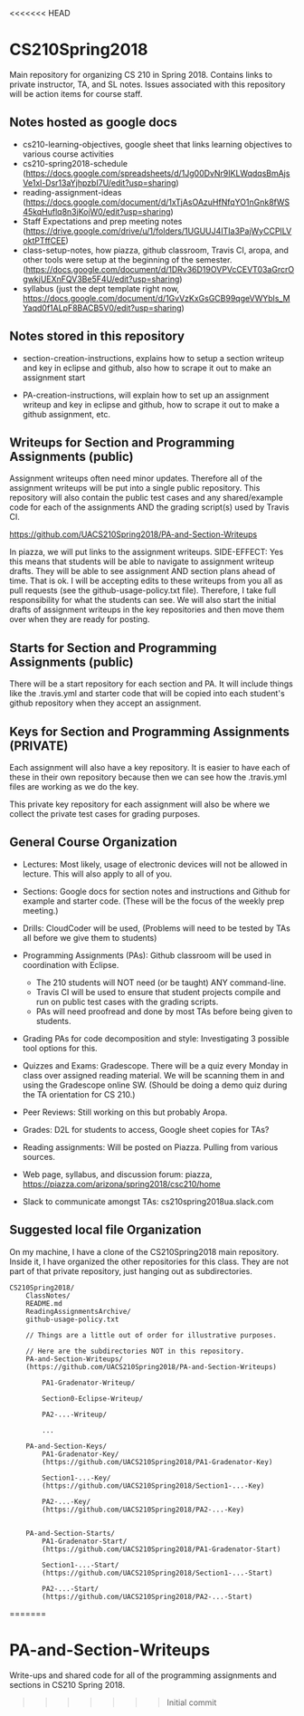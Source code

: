 <<<<<<< HEAD
# CS210Spring2018
Main repository for organizing CS 210 in Spring 2018.  Contains links 
to private instructor, TA, and SL notes.  Issues associated with this repository 
will be action items for course staff.

## Notes hosted as google docs
* cs210-learning-objectives, google sheet that links learning objectives to various course activities
* cs210-spring2018-schedule (https://docs.google.com/spreadsheets/d/1Jg00DvNr9IKLWqdqsBmAjsVe1xl-Dsr13aYjhpzbI7U/edit?usp=sharing)
* reading-assignment-ideas (https://docs.google.com/document/d/1xTjAsOAzuHfNfqYO1nGnk8fWS45kqHuflq8n3jKojW0/edit?usp=sharing)
* Staff Expectations and prep meeting notes (https://drive.google.com/drive/u/1/folders/1UGUUJ4ITIa3PajWyCCPILVoktPTffCEE)
* class-setup-notes, how piazza, github classroom, Travis CI, aropa, and other tools were setup at the beginning of the semester. (https://docs.google.com/document/d/1DRv36D19OVPVcCEVT03aGrcrOgwkjUEXnFQV3Be5F4U/edit?usp=sharing)
* syllabus (just the dept template right now, https://docs.google.com/document/d/1GvVzKxGsGCB99qgeVWYbls_MYaqd0f1ALpF8BACB5V0/edit?usp=sharing)

## Notes stored in this repository

* section-creation-instructions, explains how to setup a section writeup 
and key in eclipse and github, also how to scrape it out to make an 
assignment start

* PA-creation-instructions, will explain how to set up an assignment writeup 
and key in eclipse and github, how to scrape it out to make a github 
assignment, etc.


## Writeups for Section and Programming Assignments (public)

Assignment writeups often need minor updates.  Therefore all of
the assignment writeups will be put into a single public repository.
This repository will also contain the public test cases and any
shared/example code for each of the assignments AND
the grading script(s) used by Travis CI.

https://github.com/UACS210Spring2018/PA-and-Section-Writeups

In piazza, we will put links to the assignment writeups.
SIDE-EFFECT: Yes this means that students will be able
to navigate to assignment writeup drafts.  They will be
able to see assignment AND section plans ahead of time.
That is ok.  I will be accepting edits to these writeups
from you all as pull requests (see the github-usage-policy.txt 
file).  Therefore, I take full responsibility for what 
the students can see.  We will also start the 
initial drafts of assignment writeups in the key 
repositories and then move them over when they are ready for 
posting.


## Starts for Section and Programming Assignments (public)

There will be a start repository for each section and PA.
It will include things like the .travis.yml and starter
code that will be copied into each student's github repository
when they accept an assignment.

## Keys for Section and Programming Assignments (PRIVATE)

Each assignment will also have a key repository.  It is easier
to have each of these in their own repository because then
we can see how the .travis.yml files are working as we do
the key.

This private key repository for each assignment will also be
where we collect the private test cases for grading purposes.


## General Course Organization

* Lectures: Most likely, usage of electronic devices will not be allowed 
in lecture.  This will also apply to all of you.

* Sections: Google docs for section notes and instructions and Github for
example and starter code.  (These will be the focus of the weekly prep meeting.)

* Drills: CloudCoder will be used, (Problems will need to be tested by TAs
all before we give them to students)

* Programming Assignments (PAs): Github classroom will be used in 
  coordination with Eclipse.
  * The 210 students will NOT need (or be taught) ANY command-line.
  * Travis CI will be used to ensure that student projects compile and 
    run on public test cases with the grading scripts.
  * PAs will need proofread and done by most TAs before being given 
    to students.

* Grading PAs for code decomposition and style: Investigating 3 possible 
tool options for this.

* Quizzes and Exams: Gradescope.  There will be a quiz every Monday in 
class over assigned reading material.  We will be scanning them in and 
using the Gradescope online SW. (Should be doing a demo quiz during the 
TA orientation for CS 210.)

* Peer Reviews: Still working on this but probably Aropa.

* Grades: D2L for students to access, Google sheet copies for TAs?

* Reading assignments: Will be posted on Piazza.  Pulling from various sources.

* Web page, syllabus, and discussion forum: piazza,
https://piazza.com/arizona/spring2018/csc210/home

* Slack to communicate amongst TAs: cs210spring2018ua.slack.com


## Suggested local file Organization

On my machine, I have a clone of the CS210Spring2018 main repository.
Inside it, I have organized the other repositories for this class.
They are not part of that private repository, just hanging out as
subdirectories.

    CS210Spring2018/
		ClassNotes/
		README.md
		ReadingAssignmentsArchive/
		github-usage-policy.txt

		// Things are a little out of order for illustrative purposes.
		
		// Here are the subdirectories NOT in this repository.
		PA-and-Section-Writeups/ 
		(https://github.com/UACS210Spring2018/PA-and-Section-Writeups)
		
			PA1-Gradenator-Writeup/
			
			Section0-Eclipse-Writeup/

			PA2-...-Writeup/
			
			...

		PA-and-Section-Keys/
			PA1-Gradenator-Key/
			(https://github.com/UACS210Spring2018/PA1-Gradenator-Key)
			
			Section1-...-Key/
			(https://github.com/UACS210Spring2018/Section1-...-Key)
			
			PA2-...-Key/
			(https://github.com/UACS210Spring2018/PA2-...-Key)
			

		PA-and-Section-Starts/
			PA1-Gradenator-Start/
			(https://github.com/UACS210Spring2018/PA1-Gradenator-Start)

			Section1-...-Start/
			(https://github.com/UACS210Spring2018/Section1-...-Start)
			
			PA2-...-Start/
			(https://github.com/UACS210Spring2018/PA2-...-Start)

			
=======
# PA-and-Section-Writeups
Write-ups and shared code for all of the programming assignments and sections in CS210 Spring 2018.
>>>>>>> Initial commit
